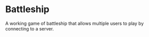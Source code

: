 # Battleship

A working game of battleship that allows multiple users to play by connecting to a server.
